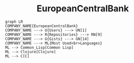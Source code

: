 <h1 align="center">EuropeanCentralBank</h1>

```mermaid
graph LR
COMPANY_NAME{EuropeanCentralBank}
COMPANY_NAME ---> U{Users} ---> UN[1]
COMPANY_NAME ---> R{Repositories} ---> RN[9]
COMPANY_NAME ---> G{Gists} ---> GN[14]
COMPANY_NAME ---> ML{Most Used<br>Languages}
ML --> Common_Lisp[Common Lisp]
ML --> Clojure[Clojure]
ML --> C[C]
```
